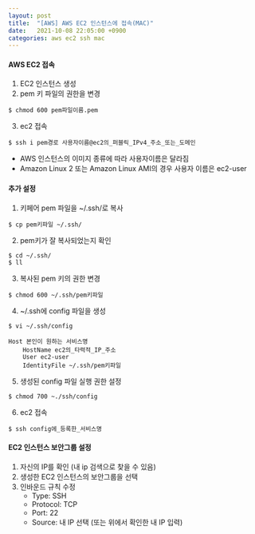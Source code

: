 ```yaml
---
layout: post
title:  "[AWS] AWS EC2 인스턴스에 접속(MAC)"
date:   2021-10-08 22:05:00 +0900
categories: aws ec2 ssh mac
---
```

#### AWS EC2 접속
1. EC2 인스턴스 생성
2. pem 키 파일의 권한을 변경
```shell
$ chmod 600 pem파일이름.pem
```
3. ec2 접속
```shell
$ ssh i pem경로 사용자이름@ec2의_퍼블릭_IPv4_주소_또는_도메인
```
- AWS 인스턴스의 이미지 종류에 따라 사용자이름은 달라짐
- Amazon Linux 2 또는 Amazon Linux AMI의 경우 사용자 이름은 ec2-user

#### 추가 설정
1. 키페어 pem 파일을 ~/.ssh/로 복사
```shell
$ cp pem키파일 ~/.ssh/
```
2. pem키가 잘 복사되었는지 확인
```shell
$ cd ~/.ssh/
$ ll
```
3. 복사된 pem 키의 권한 변경
```shell
$ chmod 600 ~/.ssh/pem키파일
```
4. ~/.ssh에 config 파일을 생성
```shell
$ vi ~/.ssh/config
```
```
Host 본인이 원하는 서비스명
	HostName ec2의_타력적_IP_주소
	User ec2-user
	IdentityFile ~/.ssh/pem키파일
```
5. 생성된 config 파일 실행 권한 설정
```shell
$ chmod 700 ~./ssh/config
```
6. ec2 접속
```shell
$ ssh config에_등록한_서비스명
```
#### EC2 인스턴스 보안그룹 설정
1. 자신의 IP를 확인 (내 ip 검색으로 찾을 수 있음)
2. 생성한 EC2 인스턴스의 보안그룹을 선택
3. 인바운드 규칙 수정
	- Type: SSH
	- Protocol: TCP
	- Port: 22
	- Source: 내 IP 선택 (또는 위에서 확인한 내 IP 입력)
